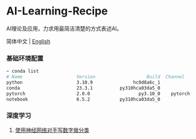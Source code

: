 # AI-Learning-Recipe

AI理论及应用，力求用最简洁清楚的方式表述AI。

简体中文 | [English](README_CN.md) 

### 基础环境配置

```bash
~ conda list
# Name                    Version                   Build  Channel
python                    3.10.9               hc0d8a6c_1
conda                     23.3.1          py310hca03da5_0
pytorch                   2.0.0                  py3.10_0    pytorch
notebook                  6.5.2           py310hca03da5_0
```

### 深度学习

1. [使用神经网络对手写数字做分类](/case/1.handwritten_digit_classification_cn.ipynb)
